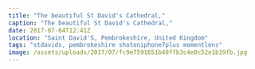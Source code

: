 ```yaml
---
title: "The beautiful St David's Cathedral,"
caption: "The beautiful St David's Cathedral,"
date: 2017-07-04T12:41Z
location: "Saint David'S, Pembrokeshire, United Kingdom"
tags: "stdavids, pembrokeshire shotoniphone7plus momentlens"
image: /assets/uploads/2017/07/fc9e7591651b40ffb3c4e0c52e1b19fb.jpg
---
```

